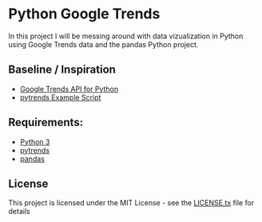 # Python Google Trends

In this project I will be messing around with data vizualization in Python using Google Trends data and the pandas Python project.

## Baseline / Inspiration

* [Google Trends API for Python](https://github.com/Tanu-N-Prabhu/Python/blob/master/Google_Trends_API.ipynb)
* [pytrends Example Script](https://github.com/GeneralMills/pytrends/blob/master/examples/example.py)

## Requirements:

* [Python 3](https://www.python.org/)
* [pytrends](https://pypi.org/project/pytrends/)
* [pandas](https://pypi.org/project/pandas/)

## License

This project is licensed under the MIT License - see the [LICENSE.tx](LICENSE.txt) file for details

